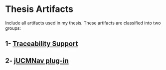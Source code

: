 # Thesis Artifacts
Include all artifacts used in my thesis. These artifacts are classified into two groups:

## 1- [Traceability Support](Traceability/README.md)

## 2- [jUCMNav plug-in](https://github.com/andaamal/ThesisArtifacts/tree/master/jUCMNav%20plug-in)
